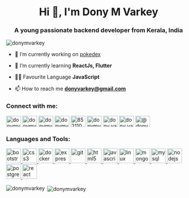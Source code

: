 <h1 align="center">Hi 👋, I'm Dony M Varkey</h1>
<h3 align="center">A young passionate backend developer from Kerala, India</h3>

<p align="left"> <img src="https://komarev.com/ghpvc/?username=donymvarkey" alt="donymvarkey" /> </p>

- 🔭 I’m currently working on [pokedex](https://github.com/donymvarkey/pokedex-web)

- 🌱 I’m currently learning **ReactJs, Flutter**

- 👨‍💻 Favourite Language **JavaScript**

- 📫 How to reach me **donyvarkey@gmail.com**

<p align="left">
<h3 align="left">Connect with me:</h3>
<a href="https://codepen.io/donymvarkey" target="blank"><img align="center" src="https://cdn.jsdelivr.net/npm/simple-icons@3.0.1/icons/codepen.svg" alt="donymvarkey" height="30" width="40" /></a>
<a href="https://dev.to/donymvarkey" target="blank"><img align="center" src="https://cdn.jsdelivr.net/npm/simple-icons@3.0.1/icons/dev-dot-to.svg" alt="donymvarkey" height="30" width="40" /></a>
<a href="https://twitter.com/donymvarkey" target="blank"><img align="center" src="https://cdn.jsdelivr.net/npm/simple-icons@3.0.1/icons/twitter.svg" alt="donymvarkey" height="30" width="40" /></a>
<a href="https://linkedin.com/in/donymvarkey" target="blank"><img align="center" src="https://cdn.jsdelivr.net/npm/simple-icons@3.0.1/icons/linkedin.svg" alt="donymvarkey" height="30" width="40" /></a>
<a href="https://stackoverflow.com/users/8521108" target="blank"><img align="center" src="https://cdn.jsdelivr.net/npm/simple-icons@3.0.1/icons/stackoverflow.svg" alt="8521108" height="30" width="40" /></a>
<a href="https://codesandbox.com/donymvarkey" target="blank"><img align="center" src="https://cdn.jsdelivr.net/npm/simple-icons@3.0.1/icons/codesandbox.svg" alt="donymvarkey" height="30" width="40" /></a>
<a href="https://fb.com/dony_varkey" target="blank"><img align="center" src="https://cdn.jsdelivr.net/npm/simple-icons@3.0.1/icons/facebook.svg" alt="dony_varkey" height="30" width="40" /></a>
<a href="https://instagram.com/dony_varkey" target="blank"><img align="center" src="https://cdn.jsdelivr.net/npm/simple-icons@3.0.1/icons/instagram.svg" alt="dony_varkey" height="30" width="40" /></a>
<a href="https://medium.com/@donyvarkey" target="blank"><img align="center" src="https://cdn.jsdelivr.net/npm/simple-icons@3.0.1/icons/medium.svg" alt="@donyvarkey" height="30" width="40" /></a>
</p>

<h3 align="left">Languages and Tools:</h3>
<p align="left"> <a href="https://getbootstrap.com" target="_blank"> <img src="https://devicons.github.io/devicon/devicon.git/icons/bootstrap/bootstrap-plain.svg" alt="bootstrap" width="40" height="40"/> </a> <a href="https://www.w3schools.com/css/" target="_blank"> <img src="https://devicons.github.io/devicon/devicon.git/icons/css3/css3-original-wordmark.svg" alt="css3" width="40" height="40"/> </a>  <a href="https://www.docker.com/" target="_blank"> <img src="https://devicons.github.io/devicon/devicon.git/icons/docker/docker-original-wordmark.svg" alt="docker" width="40" height="40"/> </a> <a href="https://expressjs.com" target="_blank"> <img src="https://devicons.github.io/devicon/devicon.git/icons/express/express-original-wordmark.svg" alt="express" width="40" height="40"/> </a> <a href="https://git-scm.com/" target="_blank"> <img src="https://www.vectorlogo.zone/logos/git-scm/git-scm-icon.svg" alt="git" width="40" height="40"/> </a> <a href="https://www.w3.org/html/" target="_blank"> <img src="https://devicons.github.io/devicon/devicon.git/icons/html5/html5-original-wordmark.svg" alt="html5" width="40" height="40"/> </a> <a href="https://developer.mozilla.org/en-US/docs/Web/JavaScript" target="_blank"> <img src="https://devicons.github.io/devicon/devicon.git/icons/javascript/javascript-original.svg" alt="javascript" width="40" height="40"/> </a> <a href="https://www.linux.org/" target="_blank"> <img src="https://devicons.github.io/devicon/devicon.git/icons/linux/linux-original.svg" alt="linux" width="40" height="40"/> </a> <a href="https://www.mongodb.com/" target="_blank"> <img src="https://devicons.github.io/devicon/devicon.git/icons/mongodb/mongodb-original-wordmark.svg" alt="mongodb" width="40" height="40"/> </a> <a href="https://www.mysql.com/" target="_blank"> <img src="https://devicons.github.io/devicon/devicon.git/icons/mysql/mysql-original-wordmark.svg" alt="mysql" width="40" height="40"/> </a> <a href="https://nodejs.org" target="_blank"> <img src="https://devicons.github.io/devicon/devicon.git/icons/nodejs/nodejs-original-wordmark.svg" alt="nodejs" width="40" height="40"/> </a>  <a href="https://www.postgresql.org" target="_blank"> <img src="https://devicons.github.io/devicon/devicon.git/icons/postgresql/postgresql-original-wordmark.svg" alt="postgresql" width="40" height="40"/> </a>  <a href="https://reactjs.org/" target="_blank"> <img src="https://devicons.github.io/devicon/devicon.git/icons/react/react-original-wordmark.svg" alt="react" width="40" height="40"/> </a> 

<p><img align="left" src="https://github-readme-stats.vercel.app/api/top-langs/?username=donymvarkey&layout=compact" alt="donymvarkey" /></p>

<p>&nbsp;<img align="center" src="https://github-readme-stats.vercel.app/api?username=donymvarkey&show_icons=true" alt="donymvarkey" /></p>

